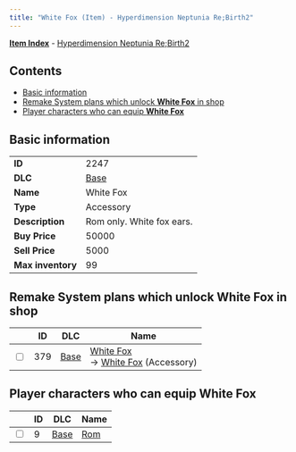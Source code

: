 ```yaml
---
title: "White Fox (Item) - Hyperdimension Neptunia Re;Birth2"
---
```


[**Item Index**](/neptunia/rb2/item/index.html) - [Hyperdimension Neptunia Re;Birth2](/neptunia/rb2)

## Contents

- [Basic information](#basic-information)
- [Remake System plans which unlock **White Fox** in shop](#remake-system-plans-which-unlock-white-fox-in-shop)
- [Player characters who can equip **White Fox**](#player-characters-who-can-equip-white-fox)

## Basic information

|   |   |
| -- | -- |
| **ID** | 2247 |
| **DLC** | [Base](/neptunia/rb2/dlc/0-base.html) |
| **Name** | White Fox |
| **Type** | Accessory |
| **Description** | Rom only. White fox ears. |
| **Buy Price** | 50000 |
| **Sell Price** | 5000 |
| **Max inventory** | 99 |

## Remake System plans which unlock **White Fox** in shop

|    | ID | DLC | Name |
| -- | -- | --- | ---- |
| <input type="checkbox" id="rb2-remake-0-379" class="trackbox" /> | 379 | [Base](/neptunia/rb2/dlc/0-base.html) | [White Fox](/neptunia/rb2/remake/0-379-white-fox.html)<br />→ [White Fox](/neptunia/rb2/item/0-2247-white-fox.html) (Accessory) |

## Player characters who can equip **White Fox**

|    | ID | DLC | Name |
| -- | -- | --- | ---- |
| <input type="checkbox" id="rb2-player-0-9" class="trackbox" /> | 9 | [Base](/neptunia/rb2/dlc/0-base.html) | [Rom](/neptunia/rb2/player/0-9-rom.html) |